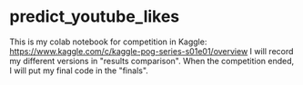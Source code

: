 # predict_youtube_likes
This is my colab notebook for competition in Kaggle: https://www.kaggle.com/c/kaggle-pog-series-s01e01/overview
I will record my different versions in "results comparison".
When the competition ended, I will put my final code in the "finals".
